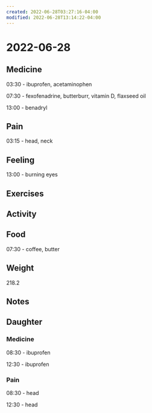 ```yaml
---
created: 2022-06-28T03:27:16-04:00
modified: 2022-06-28T13:14:22-04:00
---
```


# 2022-06-28

## Medicine

03:30 - ibuprofen, acetaminophen 

07:30 - fexofenadrine, butterburr, vitamin D, flaxseed oil 

13:00 - benadryl 

## Pain

03:15 - head, neck


## Feeling

13:00 - burning eyes


## Exercises


## Activity


## Food

07:30 - coffee, butter 


## Weight

218.2

## Notes


## Daughter

### Medicine

08:30 - ibuprofen 

12:30 - ibuprofen 

### Pain

08:30 - head

12:30 - head
